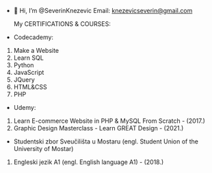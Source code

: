 - 👋 Hi, I’m @SeverinKnezevic
Email: knezevicseverin@gmail.com
    
   My CERTIFICATIONS & COURSES:
* Codecademy:  
1. Make a Website
2. Learn SQL
3. Python
4. JavaScript
5. JQuery
6. HTML&CSS
7. PHP

* Udemy: 
1. Learn E-commerce Website in PHP & MySQL From Scratch - (2017.)
2. Graphic Design Masterclass - Learn GREAT Design - (2021.)

* Studentski zbor Sveučilišta u Mostaru (engl. Student Union of the University of Mostar) 
1. Engleski jezik A1 (engl. English language A1) - (2018.)
   
   
   
   
<!--- 
- 👀 I’m interested in ...
- 🌱 I’m currently learning ...
- 💞️ I’m looking to collaborate on ...
- 📫 How to reach me ...
--->
<!---
SeverinKnezevic/SeverinKnezevic is a ✨ special ✨ repository because its `README.md` (this file) appears on your GitHub profile.
You can click the Preview link to take a look at your changes.
--->
